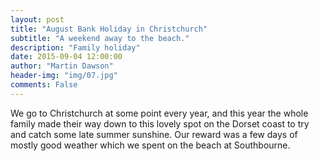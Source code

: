 ```yaml
---
layout: post
title: "August Bank Holiday in Christchurch"
subtitle: "A weekend away to the beach."
description: "Family holiday"
date: 2015-09-04 12:00:00
author: "Martin Dawson"
header-img: "img/07.jpg"
comments: False
---
```

We go to Christchurch at some point every year, and this year the whole family made their way down to this lovely spot on the Dorset coast to try and catch some late summer sunshine. Our reward was a few days of mostly good weather which we spent on the beach at Southbourne.
